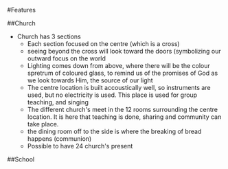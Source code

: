 #Features

##Church

* Church has 3 sections
    * Each section focused on the centre (which is a cross)
    * seeing beyond the cross will look toward the doors (symbolizing our outward focus on the world
    * Lighting comes down from above, where there will be the colour spretrum of coloured glass, to remind us of the promises of God as we look towards Him, the source of our light
    * The centre location is built accoustically well, so instruments are used, but no electricity is used. This place is used for group teaching, and singing
    * The different church's meet in the 12 rooms surrounding the centre location. It is here that teaching is done, sharing and community can take place.
    * the dining room off to the side is where the breaking of bread happens (communion)
    * Possible to have 24 church's present
    

##School
